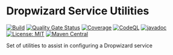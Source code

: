 # Dropwizard Service Utilities
[![Build](https://github.com/kiwiproject/dropwizard-service-utilities/workflows/build/badge.svg)](https://github.com/kiwiproject/dropwizard-service-utilities/actions?query=workflow%3Abuild)
[![Quality Gate Status](https://sonarcloud.io/api/project_badges/measure?project=kiwiproject_dropwizard-service-utilities&metric=alert_status)](https://sonarcloud.io/dashboard?id=kiwiproject_dropwizard-service-utilities)
[![Coverage](https://sonarcloud.io/api/project_badges/measure?project=kiwiproject_dropwizard-service-utilities&metric=coverage)](https://sonarcloud.io/dashboard?id=kiwiproject_dropwizard-service-utilities)
[![CodeQL](https://github.com/kiwiproject/dropwizard-service-utilities/actions/workflows/codeql.yml/badge.svg)](https://github.com/kiwiproject/dropwizard-service-utilities/actions/workflows/codeql.yml)
[![javadoc](https://javadoc.io/badge2/org.kiwiproject/dropwizard-service-utilities/javadoc.svg)](https://javadoc.io/doc/org.kiwiproject/dropwizard-service-utilities)
[![License: MIT](https://img.shields.io/badge/License-MIT-blue.svg)](https://opensource.org/licenses/MIT)
[![Maven Central](https://img.shields.io/maven-central/v/org.kiwiproject/dropwizard-service-utilities)](https://central.sonatype.com/artifact/org.kiwiproject/dropwizard-service-utilities/2.2.1)

Set of utilities to assist in configuring a Dropwizard service

